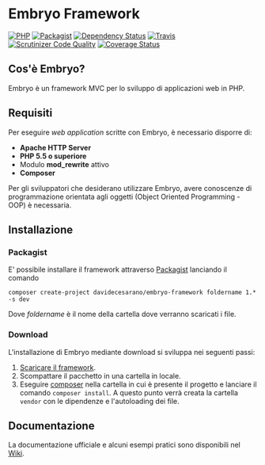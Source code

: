 # Embryo Framework
[![PHP](https://img.shields.io/badge/php->%3D%205.5-blue.svg?style=flat-square&colorB=8892BF)](https://secure.php.net/) [![Packagist](https://img.shields.io/packagist/v/davidecesarano/embryo-framework.svg?style=flat-square)](https://packagist.org/packages/davidecesarano/embryo-framework) [![Dependency Status](https://www.versioneye.com/user/projects/5814b830d33a7126ff24ee66/badge.svg?style=flat-square)](https://www.versioneye.com/user/projects/5814b830d33a7126ff24ee66) [![Travis](https://img.shields.io/travis/davidecesarano/Embryo-Framework.svg?style=flat-square)](https://travis-ci.org/davidecesarano/Embryo-Framework) [![Scrutinizer Code Quality](https://scrutinizer-ci.com/g/davidecesarano/Embryo-Framework/badges/quality-score.png?b=master)](https://scrutinizer-ci.com/g/davidecesarano/Embryo-Framework/?branch=master) [![Coverage Status](https://coveralls.io/repos/github/davidecesarano/Embryo-Framework/badge.svg?branch=master)](https://coveralls.io/github/davidecesarano/Embryo-Framework?branch=master)

## Cos'è Embryo?
Embryo è un framework MVC per lo sviluppo di applicazioni web in PHP.

## Requisiti
Per eseguire _web application_ scritte con Embryo, è necessario disporre di:
* **Apache HTTP Server**
* **PHP 5.5 o superiore** 
* Modulo **mod_rewrite** attivo
* **Composer**

Per gli sviluppatori che desiderano utilizzare Embryo, avere conoscenze di programmazione orientata agli oggetti (Object Oriented Programming - OOP) è necessaria.

## Installazione

### Packagist
E' possibile installare il framework attraverso [Packagist](https://packagist.org/packages/davidecesarano/embryo-framework) lanciando il comando 

`composer create-project davidecesarano/embryo-framework foldername 1.* -s dev`

Dove _foldername_ è il nome della cartella dove verranno scaricati i file.

### Download
L'installazione di Embryo mediante download si sviluppa nei seguenti passi:

1. [Scaricare il framework](https://github.com/davidecesarano/Embryo-Framework/releases/latest).
2. Scompattare il pacchetto in una cartella in locale.
3. Eseguire [composer](https://getcomposer.org/) nella cartella in cui è presente il progetto e lanciare il comando `composer install`. A questo punto verrà creata la cartella `vendor` con le dipendenze e l'autoloading dei file.

## Documentazione
La documentazione ufficiale e alcuni esempi pratici sono disponibili nel [Wiki](https://github.com/davidecesarano/Embryo-Framework/wiki).
